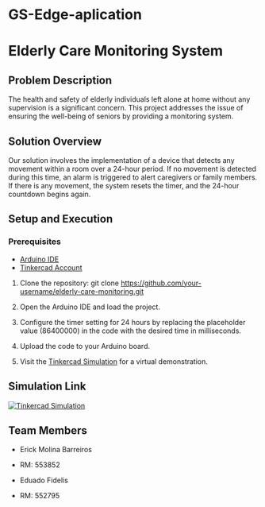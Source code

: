 # GS-Edge-aplication

# Elderly Care Monitoring System

## Problem Description

The health and safety of elderly individuals left alone at home without any supervision is a significant concern. This project addresses the issue of ensuring the well-being of seniors by providing a monitoring system.

## Solution Overview

Our solution involves the implementation of a device that detects any movement within a room over a 24-hour period. If no movement is detected during this time, an alarm is triggered to alert caregivers or family members. If there is any movement, the system resets the timer, and the 24-hour countdown begins again.

## Setup and Execution

### Prerequisites

- [Arduino IDE](https://www.arduino.cc/en/software)
- [Tinkercad Account](https://www.tinkercad.com/)

1. Clone the repository:
git clone https://github.com/your-username/elderly-care-monitoring.git

2. Open the Arduino IDE and load the project.

3. Configure the timer setting for 24 hours by replacing the placeholder value (86400000) in the code with the desired time in milliseconds.

4. Upload the code to your Arduino board.

5. Visit the [Tinkercad Simulation](https://www.tinkercad.com/things/h1T8g3pRZLB-sensor-presenca) for a virtual demonstration.

## Simulation Link

[![Tinkercad Simulation](https://www.tinkercad.com/things/h1T8g3pRZLB-sensor-presenca.png)](https://www.tinkercad.com/things/h1T8g3pRZLB-sensor-presenca)

## Team Members

- Erick Molina Barreiros
- RM: 553852

- Eduado Fidelis
- RM: 552795

